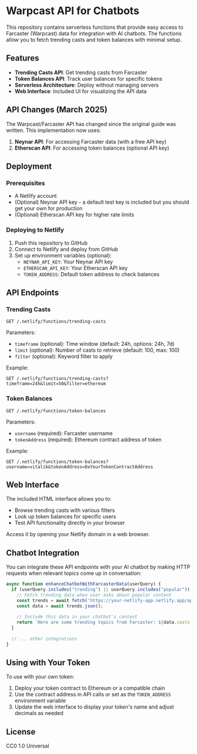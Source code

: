# Warpcast API for Chatbots

This repository contains serverless functions that provide easy access to Farcaster (Warpcast) data for integration with AI chatbots. The functions allow you to fetch trending casts and token balances with minimal setup.

## Features

- **Trending Casts API**: Get trending casts from Farcaster
- **Token Balances API**: Track user balances for specific tokens
- **Serverless Architecture**: Deploy without managing servers
- **Web Interface**: Included UI for visualizing the API data

## API Changes (March 2025)

The Warpcast/Farcaster API has changed since the original guide was written. This implementation now uses:

1. **Neynar API**: For accessing Farcaster data (with a free API key)
2. **Etherscan API**: For accessing token balances (optional API key)

## Deployment

### Prerequisites

- A Netlify account
- (Optional) Neynar API key - a default test key is included but you should get your own for production
- (Optional) Etherscan API key for higher rate limits

### Deploying to Netlify

1. Push this repository to GitHub
2. Connect to Netlify and deploy from GitHub
3. Set up environment variables (optional):
   - `NEYNAR_API_KEY`: Your Neynar API key
   - `ETHERSCAN_API_KEY`: Your Etherscan API key
   - `TOKEN_ADDRESS`: Default token address to check balances

## API Endpoints

### Trending Casts

```
GET /.netlify/functions/trending-casts
```

Parameters:
- `timeframe` (optional): Time window (default: 24h, options: 24h, 7d)
- `limit` (optional): Number of casts to retrieve (default: 100, max: 100)
- `filter` (optional): Keyword filter to apply

Example:
```
GET /.netlify/functions/trending-casts?timeframe=24h&limit=50&filter=ethereum
```

### Token Balances

```
GET /.netlify/functions/token-balances
```

Parameters:
- `username` (required): Farcaster username
- `tokenAddress` (required): Ethereum contract address of token

Example:
```
GET /.netlify/functions/token-balances?username=vitalik&tokenAddress=0xYourTokenContractAddress
```

## Web Interface

The included HTML interface allows you to:
- Browse trending casts with various filters
- Look up token balances for specific users
- Test API functionality directly in your browser

Access it by opening your Netlify domain in a web browser.

## Chatbot Integration

You can integrate these API endpoints with your AI chatbot by making HTTP requests when relevant topics come up in conversation:

```javascript
async function enhanceChatbotWithFarcasterData(userQuery) {
  if (userQuery.includes("trending") || userQuery.includes("popular")) {
    // Fetch trending data when user asks about popular content
    const trends = await fetch('https://your-netlify-app.netlify.app/api/trending-casts?limit=5');
    const data = await trends.json();
    
    // Include this data in your chatbot's context
    return `Here are some trending topics from Farcaster: ${data.casts.map(c => c.text).join(', ')}`;
  }
  
  // ... other integrations
}
```

## Using with Your Token

To use with your own token:
1. Deploy your token contract to Ethereum or a compatible chain
2. Use the contract address in API calls or set as the `TOKEN_ADDRESS` environment variable
3. Update the web interface to display your token's name and adjust decimals as needed

## License

CC0 1.0 Universal